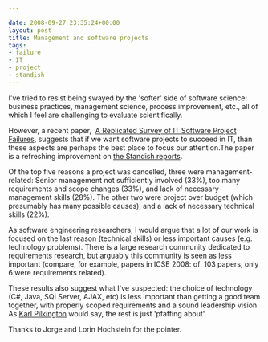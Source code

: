 ```yaml
---

date: 2008-09-27 23:35:24+00:00
layout: post
title: Management and software projects
tags:
- failure
- IT
- project
- standish
---
```


I've tried to resist being swayed by the 'softer' side of software science: business practices, management science, process improvement, etc., all of which I feel are challenging to evaluate scientifically.

However, a recent paper,  [A Replicated Survey of IT Software Project Failures](http://www.bibsonomy.org/bibtex/2dd7d71bb02462f23b6acb0a159c4bd52/neilernst), suggests that if we want software projects to succeed in IT, than these aspects are perhaps the best place to focus our attention.The paper is a refreshing improvement on [the Standish reports](http://www.neilernst.net/archives/2008/requirements-and-business-project-management/).

Of the top five reasons a project was cancelled, three were management-related: Senior management not sufficiently involved (33%), too many requirements and scope changes (33%), and lack of necessary management skills (28%). The other two were project over budget (which presumably has many possible causes), and a lack of necessary technical skills (22%).

As software engineering researchers, I would argue that a lot of our work is focused on the last reason (technical skills) or less important causes (e.g. technology problems). There is a large research community dedicated to requirements research, but arguably this community is seen as less important (compare, for example, papers in ICSE 2008: of  103 papers, only 6 were requirements related).

These results also suggest what I've suspected: the choice of technology (C#, Java, SQLServer, AJAX, etc) is less important than getting a good team together, with properly scoped requirements and a sound leadership vision. As [Karl Pilkington](http://en.wikipedia.org/wiki/Karl_Pilkington) would say, the rest is just 'pfaffing about'.

Thanks to Jorge and Lorin Hochstein for the pointer.

